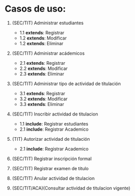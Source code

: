 # Casos de uso:

1. (SEC/TIT) Administrar estudiantes

    * 1.1  **extends**: Registrar
    * 1.2  **extends**: Modificar
    * 1.2  **extends**: Eliminar

2. (SEC/TIT) Administrar acádemicos
    * 2.1 **extends**: Registrar
    * 2.2 **extends**: Modificar
    * 2.3 **extends**: Eliminar

3. (SEC/TIT) Administrar tipo de actividad de titulación
    * 3.1 **extends**: Registrar
    * 3.2 **extends**: Modificar
    * 3.3 **extends**: Eliminar

4. (SEC/TIT) Inscribir actividad de titulacion
    * 1.1 **include**: Registrar estudiantes
    * 2.1 **include**: Registrar Academico

5. (TIT) Autorizar actividad de titulación
    * 2.1 **include**: Registrar Academico

6. (SEC/TIT) Registrar inscripción formal

7. (SEC/TIT) Registrar examen de titulo

8. (SEC/TIT) Anular actividad de titulacion

9. (SEC/TIT/ACA)(Consultar actividad de titulacion vigente)
